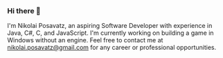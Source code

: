 ### Hi there 👋

<!--
**posavan/posavan** is a ✨ _special_ ✨ repository because its `README.md` (this file) appears on your GitHub profile.

Here are some ideas to get you started:

- 🔭 I’m currently working on ...
- 🌱 I’m currently learning ...
- 👯 I’m looking to collaborate on ...
- 🤔 I’m looking for help with ...
- 💬 Ask me about ...
- 📫 How to reach me: ...
- 😄 Pronouns: ...
- ⚡ Fun fact: ...
-->

I'm Nikolai Posavatz, an aspiring Software Developer with experience in Java, C#, C, and JavaScript.
I'm currently working on building a game in Windows without an engine.
Feel free to contact me at nikolai.posavatz@gmail.com for any career or professional opportunities.
